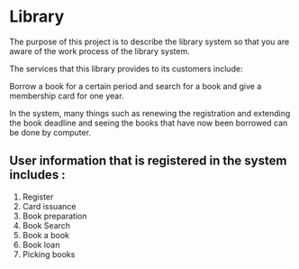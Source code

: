 # Library

The purpose of this project is to describe the library system so that you are aware of the work process of the library system.

The services that this library provides to its customers include:

Borrow a book for a certain period and search for a book and give a membership card for one year.

In the system, many things such as renewing the registration and extending the book deadline and seeing the books that have now been borrowed can be done by computer.

## User information that is registered in the system includes :
1. Register 
2. Card issuance
3. Book preparation
4. Book Search
5. Book a book
6. Book loan
7. Picking books
